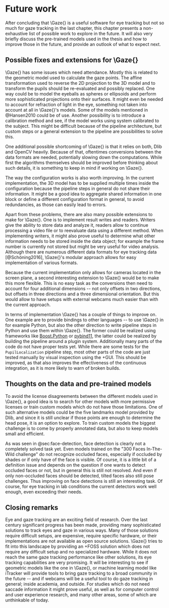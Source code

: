 # Future work

After concluding that \Gaze{} is a useful software for eye tracking but not so
much for gaze tracking in the last chapter, this chapter presents a
non-exhaustive list of possible work to explore in the future. It will also
very briefly discuss the pre-trained models used in the thesis and how to
improve those in the future, and provide an outlook of what to expect next.


## Possible fixes and extensions for \Gaze{}

\Gaze{} has some issues which need attendance. Mostly this is related to the
geometric model used to calculate the gaze points. The affine transformation
used to reverse the 2D projection to the 3D model and to transform the pupils
should be re-evaluated and possibly replaced. One way could be to model the
eyeballs as spheres or ellipsoids and perform more sophisticated projections
onto their surfaces. It might even be needed to account for refraction of light
in the eye, something not taken into account at all in \Gaze{}'s models. Some
of the models mentioned in @Hansen2010 could be of use.
Another possibility is to introduce a calibration method and see, if the model
works using system calibrated to the subject. This might be difficult because
of the pipeline architecture, but custom steps or a general extension to the
pipeline are possibilities to solve this.

One additional possible shortcoming of \Gaze{} is that it relies on both,
Dlib and OpenCV heavily. Because of that, oftentimes conversions between the
data formats are needed, potentially slowing down the computations. While first
the algorithms themselves should be improved before thinking about such
details, it is something to keep in mind if working on \Gaze{}.

The way the configuration works is also worth improving. In the current
implementation, the 3D model has to be supplied multiple times inside the
configuration because the pipeline steps in general do not share their
information. It might be a good idea to aggregate shared information in one
block or define a different configuration format in general, to avoid
redundancies, as those can easily lead to errors.

Apart from these problems, there are also many possible extensions to make for
\Gaze{}. One is to implement result writes and readers. Writers give the
ability to store data and analyze it, readers allow to continue processing a
video file or to reevaluate data using a different method. When implementing
writers, it might also prove useful to determine what other information needs
to be stored inside the data object; for example the frame number is currently
not stored but might be very useful for video analysis. Although there are
numerous different data formats for eye tracking data [@Schöning2016],
\Gaze{}'s modular approach allows for easy implementation of various formats.

Because the current implementation only allows for cameras located in the
screen plane, a second interesting extension to \Gaze{} would be to make this
more flexible. This is no easy task as the conversions then need to account for
four additional dimensions -- not only offsets in two directions, but offsets
in three directions and a three dimensional orientation. But this would allow
to have setups with external webcams much easier than with the current
approach.

In terms of implementation \Gaze{} has a couple of things to improve on. One
example are to provide bindings to other languages -- to use \Gaze{} in for
example Python, but also the other direction to write pipeline steps in Python
and use them within \Gaze{}. The former could be realized using frameworks like
[Boost.Python](http://www.boost.org/doc/libs/1_66_0/libs/python/doc/html/index.html)
or [pybind11](https://github.com/pybind/pybind11), the latter could be realized
by building the pipeline around a plugin system. Additionally many parts of the
code do not have proper tests yet. While there are some tests for the
`PupilLocalization` pipeline step, most other parts of the code are just tested
manually by visual inspection using the +GUI. This should be improved, as that
also improves the effectiveness of the continuous integration, as it is more
likely to warn of broken builds.


## Thoughts on the data and pre-trained models

To avoid the license disagreements between the different models used in \Gaze{},
a good idea is to search for other models with more permissive licenses or train
custom models which do not have those limitations. One of such alternative
models could be the five landmarks model provided by Dlib, and since it is
still unclear if those points are enough to determine the head pose, it is an
option to explore. To train custom models the biggest challenge is to come by
properly annotated data, but also to keep models small and efficient.

As was seen in @sec:face-detection, face detection is clearly not a completely
solved task yet. Even models trained on the "300 Faces In-The-Wild challenge"
do not recognize occluded faces, especially if occluded by shades or if only
have of the face is visible. Of course, it is a little bit of a definition
issue and depends on the question if one wants to detect occluded faces or not,
but in general this is still not resolved. And even if only non-occluded faces
should be detected, tilted faces also still pose challenges. Thus improving on
face detections is still an interesting task. Of course, for eye tracking in
lab conditions the current detectors work well enough, even exceeding their
needs.


## Closing remarks

Eye and gaze tracking are an exciting field of research. Over the last century
significant progress has been made, providing many sophisticated solutions to track
eyes and gaze in various ways. Many of those solutions require difficult setups,
are expensive, require specific hardware, or their implementations are not
available as open source solutions. \Gaze{} tries to fit into this landscape by
providing an +FOSS solution which does not require any difficult setup and no
specialized hardware. While it does not reach the same gaze tracking
performance like other solutions, its eye tracking capabilities are very promising.
It will be interesting to see if geometric models like the one in \Gaze{}, or
machine learning model like iTracker will provide tools to bring gaze tracking
to a broad community in the future -- and if webcams will be a useful tool to
do gaze tracking in general; inside academia, and outside. For studies which do
not need saccade information it might prove useful, as well as for
computer control and user experience research, and many other areas, some of
which are unthinkable of today.
